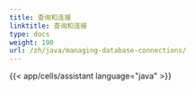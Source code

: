 ```yaml
---
title: 查询和连接
linktitle: 查询和连接
type: docs
weight: 190
url: /zh/java/managing-database-connections/
---
```

{{< app/cells/assistant language="java" >}}
